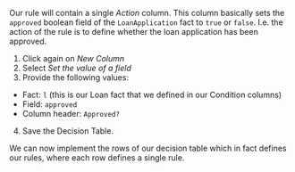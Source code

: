 Our rule will contain a single *Action* column. This column basically sets the `approved` boolean field of the `LoanApplication` fact to `true` or `false`. I.e. the action of the rule is to define whether the loan application has been approved.

1. Click again on *New Column*
2. Select *Set the value of a field*
3. Provide the following values:
- Fact: `l` (this is our Loan fact that we defined in our Condition columns)
- Field: `approved`
- Column header: `Approved?`
4. Save the Decision Table.

We can now implement the rows of our decision table which in fact defines our rules, where each row defines a single rule.
